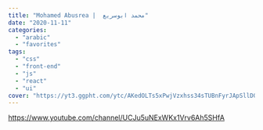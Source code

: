 ```yaml
---
title: "Mohamed Abusrea |  محمد ابوسريع"
date: "2020-11-11"
categories:
  - "arabic"
  - "favorites"
tags:
  - "css"
  - "front-end"
  - "js"
  - "react"
  - "ui"
cover: "https://yt3.ggpht.com/ytc/AKedOLTs5xPwjVzxhss34sTUBnFyrJApSllD0pa3oQaOhw=s88-c-k-c0x00ffffff-no-rj"
---
```


https://www.youtube.com/channel/UCJu5uNExWKx1Vrv6Ah5SHfA
